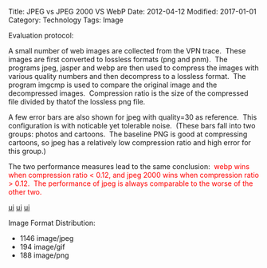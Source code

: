 Title: JPEG vs JPEG 2000 VS WebP
Date: 2012-04-12
Modified: 2017-01-01
Category: Technology
Tags: Image

Evaluation protocol:

A small number of web images are collected from the VPN trace.  These images are first converted to lossless formats (png and pnm).  The programs jpeg, jasper and webp are then used to compress the images with various quality numbers and then decompress to a lossless format.  The program imgcmp is used to compare the original image and the decompressed images.  Compression ratio is the size of the compressed file divided by thatof the lossless png file.

A few error bars are also shown for jpeg with quality=30 as reference.  This configuration is with noticable yet tolerable noise.  (These bars fall into two groups: photos and cartoons.  The baseline PNG is good at compressing cartoons, so jpeg has a relatively low compression ratio and high error for this group.)

The two performance measures lead to the same conclusion:<span style="color: #ff0000;">  webp wins when compression ratio &lt; 0.12, and jpeg 2000 wins when compression ratio &gt; 0.12.  The performance of jpeg is always comparable to the worse of the other two.</span></h5>
&nbsp;

[ui]({attach}:codec-rmse.png)
[ui]({attach}:codec-psnr.png)
[ui]({attach}:montage.jpg)

Image Format Distribution:
- 1146 image/jpeg
- 194 image/gif
- 188 image/png</pre>

